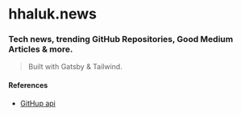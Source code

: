 # hhaluk.news

### Tech news, trending GitHub Repositories, Good Medium Articles & more.

> Built with Gatsby & Tailwind.
#### References

- [GitHup api](https://docs.github.com/en/rest)